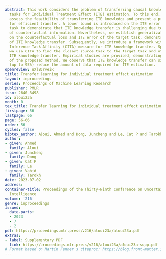 ```yaml
---
abstract: This work considers the problem of transferring causal knowledge between
  tasks for Individual Treatment Effect (ITE) estimation. To this end, we theoretically
  assess the feasibility of transferring ITE knowledge and present a practical framework
  for efficient transfer. A lower bound is introduced on the ITE error of the target
  task to demonstrate that ITE knowledge transfer is challenging due to the absence
  of counterfactual information. Nevertheless, we establish generalization upper bounds
  on the counterfactual loss and ITE error of the target task, demonstrating the feasibility
  of ITE knowledge transfer. Subsequently, we introduce a framework with a new Causal
  Inference Task Affinity (CITA) measure for ITE knowledge transfer. Specifically,
  we use CITA to find the closest source task to the target task and utilize it for
  ITE knowledge transfer. Empirical studies are provided, demonstrating the efficacy
  of the proposed method. We observe that ITE knowledge transfer can significantly
  (up to 95%) reduce the amount of data required for ITE estimation.
openreview: uXlB3rveiR
title: Transfer learning for individual treatment effect estimation
layout: inproceedings
series: Proceedings of Machine Learning Research
publisher: PMLR
issn: 2640-3498
id: aloui23a
month: 0
tex_title: Transfer learning for individual treatment effect estimation
firstpage: 56
lastpage: 66
page: 56-66
order: 56
cycles: false
bibtex_author: Aloui, Ahmed and Dong, Juncheng and Le, Cat P and Tarokh, Vahid
author:
- given: Ahmed
  family: Aloui
- given: Juncheng
  family: Dong
- given: Cat P
  family: Le
- given: Vahid
  family: Tarokh
date: 2023-07-02
address:
container-title: Proceedings of the Thirty-Ninth Conference on Uncertainty in Artificial
  Intelligence
volume: '216'
genre: inproceedings
issued:
  date-parts:
  - 2023
  - 7
  - 2
pdf: https://proceedings.mlr.press/v216/aloui23a/aloui23a.pdf
extras:
- label: Supplementary PDF
  link: https://proceedings.mlr.press/v216/aloui23a/aloui23a-supp.pdf
# Format based on Martin Fenner's citeproc: https://blog.front-matter.io/posts/citeproc-yaml-for-bibliographies/
---
```

